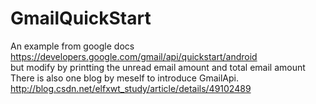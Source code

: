 # GmailQuickStart
An example from google docs   https://developers.google.com/gmail/api/quickstart/android  
but modify by printting the unread email amount and total email amount
There is also one blog by meself to introduce GmailApi.
http://blog.csdn.net/elfxwt_study/article/details/49102489 
